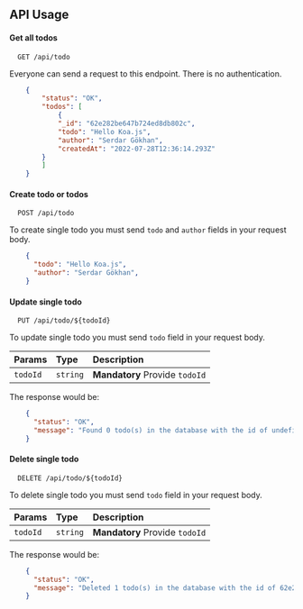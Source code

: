 ## API Usage

#### Get all todos

```http
  GET /api/todo
```

Everyone can send a request to this endpoint. There is no authentication.

```json
    {
        "status": "OK",
        "todos": [
            {
            "_id": "62e282be647b724ed8db802c",
            "todo": "Hello Koa.js",
            "author": "Serdar Gökhan",
            "createdAt": "2022-07-28T12:36:14.293Z"
        }
        ]
    }
```

#### Create todo or todos

```http
  POST /api/todo
```

To create single todo you must send `todo` and `author` fields in your request body.

```json
    {
      "todo": "Hello Koa.js",
      "author": "Serdar Gökhan",
    }
```

#### Update single todo

```http
  PUT /api/todo/${todoId}
```

To update single todo you must send `todo` field in your request body.
  
| Params | Type     | Description                |
| :-------- | :------- | :------------------------- |
| `todoId` | `string` | **Mandatory** Provide `todoId` |

The response would be:

```json
    {
      "status": "OK",
      "message": "Found 0 todo(s) in the database with the id of undefined. 0 of your todo(s) has been modified."
    }
```

#### Delete single todo

```http
  DELETE /api/todo/${todoId}
```

To delete single todo you must send `todo` field in your request body.
  
| Params | Type     | Description                |
| :-------- | :------- | :------------------------- |
| `todoId` | `string` | **Mandatory** Provide `todoId` |

The response would be:

```json
    {
      "status": "OK",
      "message": "Deleted 1 todo(s) in the database with the id of 62e282be647b724ed8db802c"
    }
```
